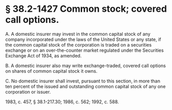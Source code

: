 # § 38.2-1427 Common stock; covered call options.

<p>A. A domestic insurer may invest in the common capital stock of any company incorporated under the laws of the United States or any state, if the common capital stock of the corporation is traded on a securities exchange or on an over-the-counter market regulated under the Securities Exchange Act of 1934, as amended.</p><p>B. A domestic insurer also may write exchange-traded, covered call options on shares of common capital stock it owns.</p><p>C. No domestic insurer shall invest, pursuant to this section, in more than ten percent of the issued and outstanding common capital stock of any one corporation or issuer.</p><p>1983, c. 457, § 38.1-217.30; 1986, c. 562; 1992, c. 588.</p>